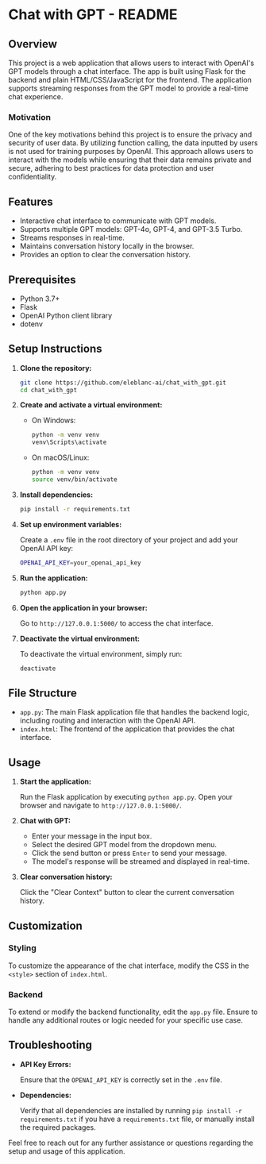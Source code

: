 # Chat with GPT - README

## Overview

This project is a web application that allows users to interact with OpenAI's GPT models through a chat interface. The app is built using Flask for the backend and plain HTML/CSS/JavaScript for the frontend. The application supports streaming responses from the GPT model to provide a real-time chat experience.

### Motivation

One of the key motivations behind this project is to ensure the privacy and security of user data. By utilizing function calling, the data inputted by users is not used for training purposes by OpenAI. This approach allows users to interact with the models while ensuring that their data remains private and secure, adhering to best practices for data protection and user confidentiality.

## Features

- Interactive chat interface to communicate with GPT models.
- Supports multiple GPT models: GPT-4o, GPT-4, and GPT-3.5 Turbo.
- Streams responses in real-time.
- Maintains conversation history locally in the browser.
- Provides an option to clear the conversation history.

## Prerequisites

- Python 3.7+
- Flask
- OpenAI Python client library
- dotenv

## Setup Instructions

1. **Clone the repository:**

    ```bash
    git clone https://github.com/eleblanc-ai/chat_with_gpt.git
    cd chat_with_gpt
    ```

2. **Create and activate a virtual environment:**

    - On Windows:

        ```bash
        python -m venv venv
        venv\Scripts\activate
        ```

    - On macOS/Linux:

        ```bash
        python -m venv venv
        source venv/bin/activate
        ```

3. **Install dependencies:**

    ```bash
    pip install -r requirements.txt
    ```

4. **Set up environment variables:**

    Create a `.env` file in the root directory of your project and add your OpenAI API key:

    ```bash
    OPENAI_API_KEY=your_openai_api_key
    ```

5. **Run the application:**

    ```bash
    python app.py
    ```

6. **Open the application in your browser:**

    Go to `http://127.0.0.1:5000/` to access the chat interface.

7. **Deactivate the virtual environment:**

    To deactivate the virtual environment, simply run:

    ```bash
    deactivate
    ```

## File Structure

- `app.py`: The main Flask application file that handles the backend logic, including routing and interaction with the OpenAI API.
- `index.html`: The frontend of the application that provides the chat interface.

## Usage

1. **Start the application:**

    Run the Flask application by executing `python app.py`. Open your browser and navigate to `http://127.0.0.1:5000/`.

2. **Chat with GPT:**

    - Enter your message in the input box.
    - Select the desired GPT model from the dropdown menu.
    - Click the send button or press `Enter` to send your message.
    - The model's response will be streamed and displayed in real-time.

3. **Clear conversation history:**

    Click the "Clear Context" button to clear the current conversation history.

## Customization

### Styling

To customize the appearance of the chat interface, modify the CSS in the `<style>` section of `index.html`.

### Backend

To extend or modify the backend functionality, edit the `app.py` file. Ensure to handle any additional routes or logic needed for your specific use case.

## Troubleshooting

- **API Key Errors:**

    Ensure that the `OPENAI_API_KEY` is correctly set in the `.env` file.

- **Dependencies:**

    Verify that all dependencies are installed by running `pip install -r requirements.txt` if you have a `requirements.txt` file, or manually install the required packages.

[//]: # ()
[//]: # (## License)

[//]: # ()
[//]: # (This project is licensed under the MIT License.)

[//]: # ()
[//]: # (---)

Feel free to reach out for any further assistance or questions regarding the setup and usage of this application.